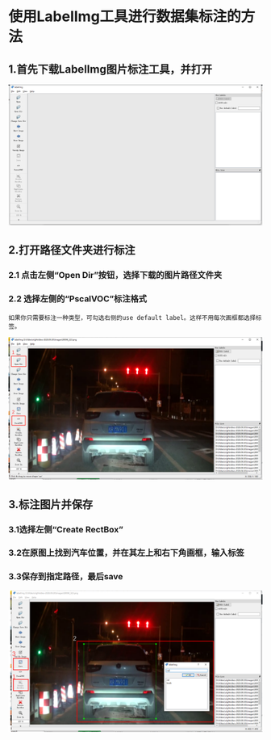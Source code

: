 # 使用LabelImg工具进行数据集标注的方法

## 1.首先下载LabelImg图片标注工具，并打开
![image](https://github.com/TuHaiqing/night-dataset/blob/main/pictures/labelImg.png)

## 2.打开路径文件夹进行标注
### 2.1 点击左侧“Open Dir”按钮，选择下载的图片路径文件夹
### 2.2 选择左侧的“PscalVOC”标注格式
    如果你只需要标注一种类型，可勾选右侧的use default label。这样不用每次画框都选择标签。
![image](https://github.com/TuHaiqing/night-dataset/blob/main/pictures/yololabel.png)

## 3.标注图片并保存
### 3.1选择左侧“Create RectBox”
### 3.2在原图上找到汽车位置，并在其左上和右下角画框，输入标签
### 3.3保存到指定路径，最后save
![image](https://github.com/TuHaiqing/night-dataset/blob/main/pictures/yololabel2.png)
